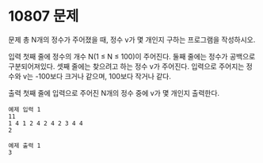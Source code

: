 # 10807 문제

문제
총 N개의 정수가 주어졌을 때, 정수 v가 몇 개인지 구하는 프로그램을 작성하시오.

입력
첫째 줄에 정수의 개수 N(1 ≤ N ≤ 100)이 주어진다. 둘째 줄에는 정수가 공백으로 구분되어져있다. 셋째 줄에는 찾으려고 하는 정수 v가 주어진다. 입력으로 주어지는 정수와 v는 -100보다 크거나 같으며, 100보다 작거나 같다.

출력
첫째 줄에 입력으로 주어진 N개의 정수 중에 v가 몇 개인지 출력한다.

````
예제 입력 1
11
1 4 1 2 4 2 4 2 3 4 4
2
````
````
예제 출력 1
3
````
